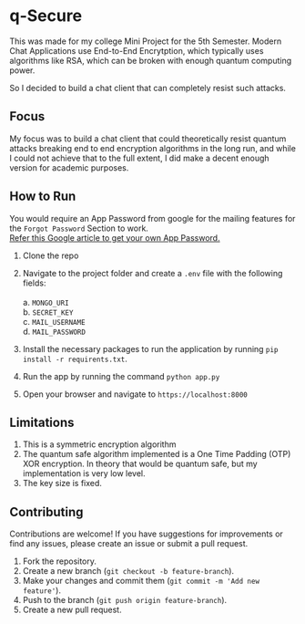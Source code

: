 # q-Secure
This was made for my college Mini Project for the 5th Semester.
Modern Chat Applications use End-to-End Encrytption, which typically uses algorithms like RSA, which can be broken with enough quantum computing power. <br> 

So I decided to build a chat client that can completely resist such attacks.

## Focus
My focus was to build a chat client that could theoretically resist quantum attacks breaking end to end encryption algorithms in the long run, and while I could not achieve that to the full extent, I did make a decent enough version for academic purposes.

## How to Run
You would require an App Password from google for the mailing features for the `Forgot Password` Section to work. <br>
<a href="https://support.google.com/accounts/answer/185833?hl=en">Refer this Google article to get your own App Password.</a>

1. Clone the repo

2. Navigate to the project folder and create a `.env` file with the following fields: <br><br>
   a. `MONGO_URI` <br>
   b. `SECRET_KEY` <br>
   c. `MAIL_USERNAME` <br>
   d. `MAIL_PASSWORD` <br>

3. Install the necessary packages to run the application by running `pip install -r requirents.txt`.
4. Run the app by running the command `python app.py`
5. Open your browser and navigate to `https://localhost:8000`


## Limitations 
1. This is a symmetric encryption algorithm
2. The quantum safe algorithm implemented is a One Time Padding (OTP) XOR encryption. In theory that would be quantum safe, but my implementation is very low level.
3. The key size is fixed.

## Contributing

Contributions are welcome! If you have suggestions for improvements or find any issues, please create an issue or submit a pull request.

1. Fork the repository.
2. Create a new branch (`git checkout -b feature-branch`).
3. Make your changes and commit them (`git commit -m 'Add new feature'`).
4. Push to the branch (`git push origin feature-branch`).
5. Create a new pull request.
